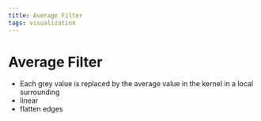 ```yaml
---
title: Average Filter
tags: visualization
---
```


# Average Filter
- Each grey value is replaced by the average value in the kernel in a local surrounding
- linear
- flatten edges


































